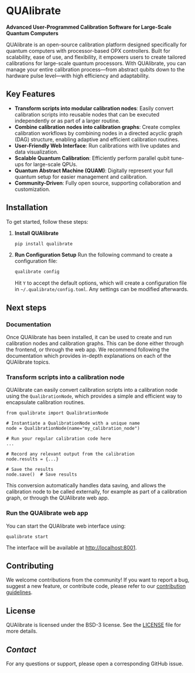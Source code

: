 # QUAlibrate

**Advanced User-Programmed Calibration Software for Large-Scale Quantum Computers**

QUAlibrate is an open-source calibration platform designed specifically for quantum computers with processor-based OPX controllers. Built for scalability, ease of use, and flexibility, it empowers users to create tailored calibrations for large-scale quantum processors. With QUAlibrate, you can manage your entire calibration process—from abstract qubits down to the hardware pulse level—with high efficiency and adaptability.

## Key Features

- **Transform scripts into modular calibration nodes**: Easily convert calibration scripts into reusable nodes that can be executed independently or as part of a larger routine.
- **Combine calibration nodes into calibration graphs**: Create complex calibration workflows by combining nodes in a directed acyclic graph (DAG) structure, enabling adaptive and efficient calibration routines.
- **User-Friendly Web Interface**: Run calibrations with live updates and data visualization.
- **Scalable Quantum Calibration**: Efficiently perform parallel qubit tune-ups for large-scale QPUs.
- **Quantum Abstract Machine (QUAM)**: Digitally represent your full quantum setup for easier management and calibration.
- **Community-Driven**: Fully open source, supporting collaboration and customization.


## Installation

To get started, follow these steps:

1. **Install QUAlibrate**

   ```bash
   pip install qualibrate
   ```

2. **Run Configuration Setup**
   Run the following command to create a configuration file:

   ```bash
   qualibrate config
   ```

   Hit `Y` to accept the default options, which will create a configuration file in `~/.qualibrate/config.toml`. Any settings can be modified afterwards.

## Next steps

### Documentation

Once QUAlibrate has been installed, it can be used to create and run calibration nodes and calibration graphs. This can be done either through the frontend, or through the web app. We recommend following the documentation which provides in-depth explanations on each of the QUAlibrate topics.

### Transform scripts into a calibration node

QUAlibrate can easily convert calibration scripts into a calibration node using the `QualibrationNode`, which provides a simple and efficient way to encapsulate calibration routines.

```
from qualibrate import QualibrationNode

# Instantiate a QualibrationNode with a unique name
node = QualibrationNode(name="my_calibration_node")

# Run your regular calibration code here
...

# Record any relevant output from the calibration
node.results = {...} 

# Save the results
node.save()  # Save results
```

This conversion automatically handles data saving, and allows the calibration node to be called externally, for example as part of a calibration graph, or through the QUAlibrate web app.

### Run the QUAlibrate web app

You can start the QUAlibrate web interface using:

```
qualibrate start
```

The interface will be available at [http://localhost:8001](http://localhost:8001).

## Contributing

We welcome contributions from the community! If you want to report a bug, suggest a new feature, or contribute code, please refer to our [contribution guidelines](https://github.com/qua-platform/qualibrate/blob/main/CONTRIBUTING.md).

## License

QUAlibrate is licensed under the BSD-3 license. See the [LICENSE](https://github.com/qua-platform/qualibrate/blob/main/LICENSE) file for more details.

## *Contact*

For any questions or support, please open a corresponding GitHub issue.
